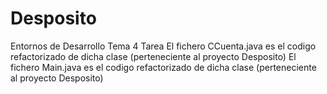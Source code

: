 # Desposito
Entornos de Desarrollo Tema 4 Tarea
El fichero CCuenta.java es el codigo refactorizado de dicha clase (perteneciente al proyecto Desposito)
El fichero Main.java es el codigo refactorizado de dicha clase (perteneciente al proyecto Desposito)
